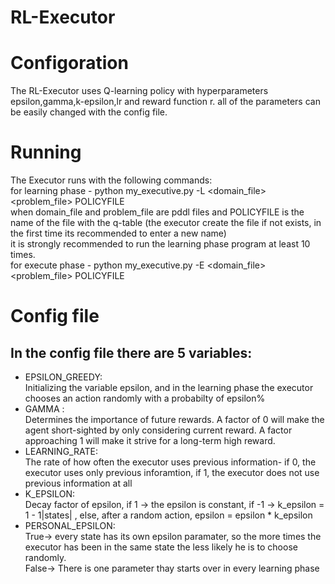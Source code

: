 # RL-Executor
# Configoration
The RL-Executor uses Q-learning policy with hyperparameters epsilon,gamma,k-epsilon,lr and reward function r.
all of the parameters can be easily changed with the config file.
# Running
The Executor runs with the following commands:
<br />for learning phase - python my_executive.py -L <domain_file> <problem_file> POLICYFILE <br />
when domain_file and problem_file are pddl files and POLICYFILE is the name of the file with the q-table (the executor create the file if not exists, in the first time its recommended to enter a new name)<br />
it is strongly recommended to run the learning phase program at least 10 times.<br />
for execute phase - python my_executive.py -E <domain_file> <problem_file> POLICYFILE
# Config file
## In the config file there are 5 variables:
* EPSILON_GREEDY:
<br /> Initializing the variable epsilon, and in the learning phase the executor chooses an action randomly with a probabilty of epsilon%
* GAMMA :
<br /> Determines the importance of future rewards.
A factor of 0 will make the agent short-sighted by only considering current reward.
A factor approaching 1 will make it strive for a long-term high reward. 
* LEARNING_RATE:
<br /> The rate of how often the executor uses previous information- if 0, the executor uses only previous inforamtion, if 1, the executor does not use previous information at all
* K_EPSILON:
<br /> Decay factor of epsilon, if 1 -> the epsilon is constant, if -1 -> k_epsilon = 1 - 1\|states| , else, after a random action, epsilon = epsilon * k_epsilon
* PERSONAL_EPSILON:
<br /> True-> every state has its own epsilon paramater, so the more times the executor has been in the same state the less likely he is to choose randomly.
<br /> False-> There is one parameter thay starts over in every learning phase
